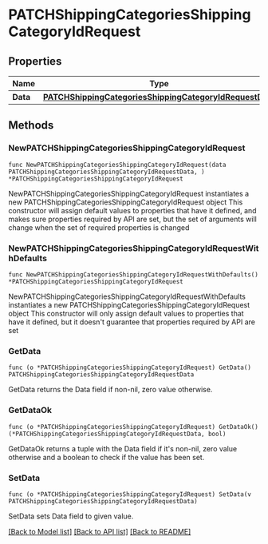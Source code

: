 # PATCHShippingCategoriesShippingCategoryIdRequest

## Properties

Name | Type | Description | Notes
------------ | ------------- | ------------- | -------------
**Data** | [**PATCHShippingCategoriesShippingCategoryIdRequestData**](PATCHShippingCategoriesShippingCategoryIdRequestData.md) |  | 

## Methods

### NewPATCHShippingCategoriesShippingCategoryIdRequest

`func NewPATCHShippingCategoriesShippingCategoryIdRequest(data PATCHShippingCategoriesShippingCategoryIdRequestData, ) *PATCHShippingCategoriesShippingCategoryIdRequest`

NewPATCHShippingCategoriesShippingCategoryIdRequest instantiates a new PATCHShippingCategoriesShippingCategoryIdRequest object
This constructor will assign default values to properties that have it defined,
and makes sure properties required by API are set, but the set of arguments
will change when the set of required properties is changed

### NewPATCHShippingCategoriesShippingCategoryIdRequestWithDefaults

`func NewPATCHShippingCategoriesShippingCategoryIdRequestWithDefaults() *PATCHShippingCategoriesShippingCategoryIdRequest`

NewPATCHShippingCategoriesShippingCategoryIdRequestWithDefaults instantiates a new PATCHShippingCategoriesShippingCategoryIdRequest object
This constructor will only assign default values to properties that have it defined,
but it doesn't guarantee that properties required by API are set

### GetData

`func (o *PATCHShippingCategoriesShippingCategoryIdRequest) GetData() PATCHShippingCategoriesShippingCategoryIdRequestData`

GetData returns the Data field if non-nil, zero value otherwise.

### GetDataOk

`func (o *PATCHShippingCategoriesShippingCategoryIdRequest) GetDataOk() (*PATCHShippingCategoriesShippingCategoryIdRequestData, bool)`

GetDataOk returns a tuple with the Data field if it's non-nil, zero value otherwise
and a boolean to check if the value has been set.

### SetData

`func (o *PATCHShippingCategoriesShippingCategoryIdRequest) SetData(v PATCHShippingCategoriesShippingCategoryIdRequestData)`

SetData sets Data field to given value.



[[Back to Model list]](../README.md#documentation-for-models) [[Back to API list]](../README.md#documentation-for-api-endpoints) [[Back to README]](../README.md)


